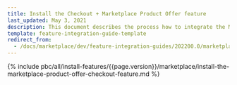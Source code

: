 ```yaml
---
title: Install the Checkout + Marketplace Product Offer feature
last_updated: May 3, 2021
description: This document describes the process how to integrate the Marketplace Product Offer + Checkout feature into a Spryker project.
template: feature-integration-guide-template
redirect_from:
  - /docs/marketplace/dev/feature-integration-guides/202200.0/marketplace-product-offer-checkout-feature-integration.html
---
```


{% include pbc/all/install-features/{{page.version}}/marketplace/install-the-marketplace-product-offer-checkout-feature.md %} <!-- To edit, see /_includes/pbc/all/install-features/202212.0/marketplace/install-the-marketplace-product-offer-checkout-feature.md -->
